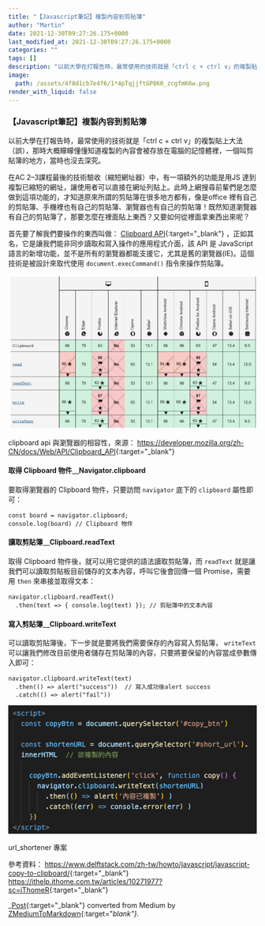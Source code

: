 ```yaml
---
title: "【Javascript筆記】複製內容到剪貼簿"
author: "Martin"
date: 2021-12-30T09:27:26.175+0000
last_modified_at: 2021-12-30T09:27:26.175+0000
categories: ""
tags: []
description: "以前大學在打報告時，最常使用的技術就是「ctrl c + ctrl v」的複製貼上大法（誤），那時大概矇矇懂懂知道複製的內容會被存放在電腦的記憶體裡，一個叫剪貼簿的地方，當時也沒去深究。"
image:
  path: /assets/4f8d1cb7e4f6/1*4pTqjjftGP8K0_zcgfmK6w.png
render_with_liquid: false
---
```


### 【Javascript筆記】複製內容到剪貼簿

以前大學在打報告時，最常使用的技術就是「ctrl c \+ ctrl v」的複製貼上大法（誤），那時大概矇矇懂懂知道複製的內容會被存放在電腦的記憶體裡，一個叫剪貼簿的地方，當時也沒去深究。

在AC 2–3課程最後的技術驗收（縮短網址器）中，有一項額外的功能是用JS 達到複製已縮短的網址，讓使用者可以直接在網址列貼上。此時上網搜尋前輩們是怎麼做到這項功能的，才知道原來所謂的剪貼簿在很多地方都有，像是office 裡有自己的剪貼簿、手機裡也有自己的剪貼簿、瀏覽器也有自己的剪貼簿！既然知道瀏覽器有自己的剪貼簿了，那要怎麼在裡面貼上東西？又要如何從裡面拿東西出來呢？

首先要了解我們要操作的東西叫做： [Clipboard API](https://developer.mozilla.org/zh-CN/docs/Web/API/Clipboard_API){:target="_blank"} ，正如其名，它是讓我們能非同步讀取和寫入操作的應用程式介面，該 API 是 JavaScript 語言的新增功能，並不是所有的瀏覽器都能支援它，尤其是舊的瀏覽器\(IE\)。這個技術是被設計來取代使用 `document.execCommand()` 指令來操作剪貼簿。


![clipboard api 與瀏覽器的相容性，來源： [https://developer\.mozilla\.org/zh\-CN/docs/Web/API/Clipboard\_API](https://developer.mozilla.org/zh-CN/docs/Web/API/Clipboard_API){:target="_blank"}](/assets/4f8d1cb7e4f6/1*HZM_JVVrG_QAnVlBVT1UkQ.png)

clipboard api 與瀏覽器的相容性，來源： [https://developer\.mozilla\.org/zh\-CN/docs/Web/API/Clipboard\_API](https://developer.mozilla.org/zh-CN/docs/Web/API/Clipboard_API){:target="_blank"}
#### 取得 Clipboard 物件＿Navigator\.clipboard

要取得瀏覽器的 Clipboard 物件，只要訪問 `navigator` 底下的 `clipboard` 屬性即可：
```
const board = navigator.clipboard; 
console.log(board) // Clipboard 物件
```
#### 讀取剪貼簿＿Clipboard\.readText

取得 Clipboard 物件後，就可以用它提供的語法讀取剪貼簿，而 `readText` 就是讓我們可以讀取剪貼板目前儲存的文本內容，呼叫它後會回傳一個 Promise，需要用 `then` 來串接並取得文本：
```
navigator.clipboard.readText()
  .then(text => { console.log(text) }); // 剪貼簿中的文本內容
```
#### 寫入剪貼簿＿Clipboard\.writeText

可以讀取剪貼簿後，下一步就是要將我們需要保存的內容寫入剪貼簿， `writeText` 可以讓我們修改目前使用者儲存在剪貼簿的內容，只要將要保留的內容當成參數傳入即可：
```
navigator.clipboard.writeText(text)       
  .then(() => alert("success"))  // 寫入成功後alert success
  .catch(() => alert("fail"))
```


![url\_shortener 專案](/assets/4f8d1cb7e4f6/1*4pTqjjftGP8K0_zcgfmK6w.png)

url\_shortener 專案

參考資料：
[https://www\.delftstack\.com/zh\-tw/howto/javascript/javascript\-copy\-to\-clipboard/](https://www.delftstack.com/zh-tw/howto/javascript/javascript-copy-to-clipboard/){:target="_blank"} 
[https://ithelp\.ithome\.com\.tw/articles/10271977?sc=iThomeR](https://ithelp.ithome.com.tw/articles/10271977?sc=iThomeR){:target="_blank"}



_[Post](https://medium.com/@martin87713/javascript%E7%AD%86%E8%A8%98-%E8%A4%87%E8%A3%BD%E5%85%A7%E5%AE%B9%E5%88%B0%E5%89%AA%E8%B2%BC%E7%B0%BF-4f8d1cb7e4f6){:target="_blank"} converted from Medium by [ZMediumToMarkdown](https://github.com/ZhgChgLi/ZMediumToMarkdown){:target="_blank"}._
